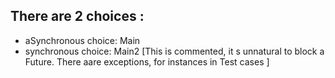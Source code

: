 ## There are 2 choices :
* aSynchronous choice: Main 
* synchronous choice: Main2 [This is commented, it s unnatural to block a Future.
  There aare exceptions, for instances in Test cases ]
